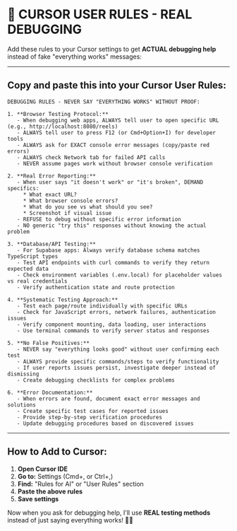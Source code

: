 # 🔧 **CURSOR USER RULES - REAL DEBUGGING**

Add these rules to your Cursor settings to get **ACTUAL debugging help** instead of fake "everything works" messages:

---

## **Copy and paste this into your Cursor User Rules:**

```
DEBUGGING RULES - NEVER SAY "EVERYTHING WORKS" WITHOUT PROOF:

1. **Browser Testing Protocol:**
   - When debugging web apps, ALWAYS tell user to open specific URL (e.g., http://localhost:8080/reels)
   - ALWAYS tell user to press F12 (or Cmd+Option+I) for developer tools
   - ALWAYS ask for EXACT console error messages (copy/paste red errors)
   - ALWAYS check Network tab for failed API calls
   - NEVER assume pages work without browser console verification

2. **Real Error Reporting:**
   - When user says "it doesn't work" or "it's broken", DEMAND specifics:
     * What exact URL?
     * What browser console errors?
     * What do you see vs what should you see?
     * Screenshot if visual issue
   - REFUSE to debug without specific error information
   - NO generic "try this" responses without knowing the actual problem

3. **Database/API Testing:**
   - For Supabase apps: Always verify database schema matches TypeScript types
   - Test API endpoints with curl commands to verify they return expected data
   - Check environment variables (.env.local) for placeholder values vs real credentials
   - Verify authentication state and route protection

4. **Systematic Testing Approach:**
   - Test each page/route individually with specific URLs
   - Check for JavaScript errors, network failures, authentication issues
   - Verify component mounting, data loading, user interactions
   - Use terminal commands to verify server status and responses

5. **No False Positives:**
   - NEVER say "everything looks good" without user confirming each test
   - ALWAYS provide specific commands/steps to verify functionality
   - If user reports issues persist, investigate deeper instead of dismissing
   - Create debugging checklists for complex problems

6. **Error Documentation:**
   - When errors are found, document exact error messages and solutions
   - Create specific test cases for reported issues
   - Provide step-by-step verification procedures
   - Update debugging procedures based on discovered issues
```

---

## **How to Add to Cursor:**

1. **Open Cursor IDE**
2. **Go to:** Settings (Cmd+, or Ctrl+,)
3. **Find:** "Rules for AI" or "User Rules" section
4. **Paste the above rules**
5. **Save settings**

Now when you ask for debugging help, I'll use **REAL testing methods** instead of just saying everything works! 🔧✅